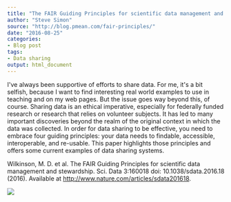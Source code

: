 ```yaml
---
title: "The FAIR Guiding Principles for scientific data management and stewardship"
author: "Steve Simon"
source: "http://blog.pmean.com/fair-principles/"
date: "2016-08-25"
categories:
- Blog post
tags:
- Data sharing
output: html_document
---
```


I've always been supportive of efforts to share data. For me, it's a bit
selfish, because I want to find interesting real world examples to use
in teaching and on my web pages. But the issue goes way beyond this, of
course. Sharing data is an ethical imperative, especially for federally
funded research or research that relies on volunteer subjects. It has
led to many important discoveries beyond the realm of the original
context in which the data was collected. In order for data sharing to be
effective, you need to embrace four guiding principles: your data needs
to findable, accessible, interoperable, and re-usable. This paper
highlights those principles and offers some current examples of data
sharing systems.



<!---More--->

Wilkinson, M. D. et al. The FAIR Guiding Principles for scientific data
management and stewardship. Sci. Data 3:160018 doi:
10.1038/sdata.2016.18 (2016). Available at
<http://www.nature.com/articles/sdata201618>.

![](http://www.pmean.com/images/images/16/fair-principles01.png)




